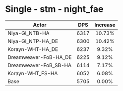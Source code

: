 # Single - stm - night_fae
| Actor | DPS | Increase |
|---|:---:|:---:|
|Niya-GI_NTB-HA|6317|10.73%|
|Niya-GI_NTP-HA_DE|6300|10.42%|
|Korayn-WHT-HA_DE|6237|9.32%|
|Dreamweaver-FoB-HA_DE|6225|9.12%|
|Dreamweaver-FoB_SB-HA|6114|7.17%|
|Korayn-WHT_FS-HA|6052|6.08%|
|Base|5705|0.00%|
